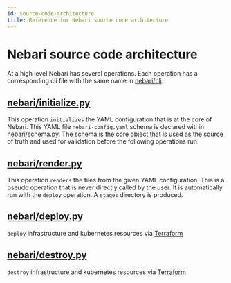 ```yaml
---
id: source-code-architecture
title: Reference for Nebari source code architecture
---
```


# Nebari source code architecture

At a high level Nebari has several operations. Each operation has a
corresponding cli file with the same name in
[nebari/cli](https://github.com/Quansight/qhub/blob/main/qhub/cli).

## [nebari/initialize.py](https://github.com/Quansight/qhub/blob/main/qhub/initialize.py)

This operation `initializes` the YAML configuration that is at the
core of Nebari. This YAML file `nebari-config.yaml` schema is declared within
[nebari/schema.py](https://github.com/Quansight/qhub/blob/main/qhub/schema.py). The
schema is the core object that is used as the source of truth and used for validation before the
following operations run.

## [nebari/render.py](https://github.com/Quansight/qhub/blob/main/qhub/render.py) 

This operation `renders` the files from the given YAML
configuration. This is a pseudo operation that is never directly
called by the user. It is automatically run with the `deploy`
operation. A `stages` directory is produced.

## [nebari/deploy.py](https://github.com/Quansight/qhub/blob/main/qhub/deploy.py) 

`deploy` infrastructure and kubernetes resources via [Terraform](https://www.terraform.io/)

## [nebari/destroy.py](https://github.com/Quansight/qhub/blob/main/qhub/destroy.py) 

`destroy` infrastructure and kubernetes resources via [Terraform](https://www.terraform.io/)

